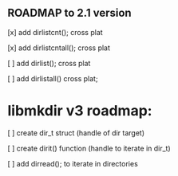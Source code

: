 ## ROADMAP to 2.1 version

[x] add dirlistcnt(); cross plat

[x] add dirlistcntall(); cross plat

[ ] add dirlist(); cross plat

[ ] add dirlistall() cross plat;

# libmkdir v3 roadmap:

[ ] create dir_t struct (handle of dir target)

[ ] create dirit() function (handle to iterate in dir_t)

[ ] add dirread(); to iterate in directories
